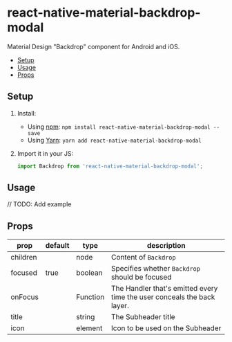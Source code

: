 # react-native-material-backdrop-modal
Material Design "Backdrop" component for Android and iOS.

- [Setup](#setup)
- [Usage](#usage)
- [Props](#props)

## Setup
1. Install:
    - Using [npm](https://www.npmjs.com/#getting-started): `npm install react-native-material-backdrop-modal --save`
    - Using [Yarn](https://yarnpkg.com/): `yarn add react-native-material-backdrop-modal`

2. Import it in your JS:
    ```js
    import Backdrop from 'react-native-material-backdrop-modal';
    ```

## Usage
// TODO: Add example

## Props
| prop                      | default                  | type          | description                                                                                                                                                     |
| ------------------------- | ------------------------ | ------------- | --------------------------------------------------------------------------------------------------------------------------------------------------------------- |
| children                  |                  | node        | Content of `Backdrop     `                                                                                                                                       |
| focused            | true                     | boolean        | Specifies whether `Backdrop` should be focused                                                                                                                                        |
| onFocus           |                      | Function        | The Handler that's emitted every time the user conceals the back layer.                                                                                                                          |
| title         |  | string        | The Subheader title                                                                                                                             |
| icon | | element | Icon to be used on the Subheader
